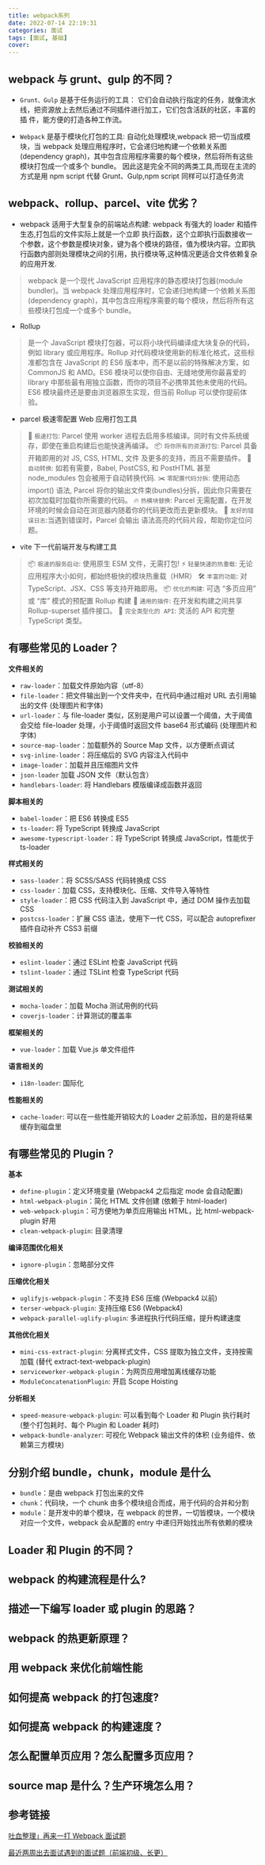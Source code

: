 ```yaml
---
title: webpack系列
date: 2022-07-14 22:19:31
categories: 面试
tags: [面试, 基础]
cover:
---
```


## webpack 与 grunt、gulp 的不同？

- `Grunt、Gulp` 是基于任务运⾏的⼯具： 它们会⾃动执⾏指定的任务，就像流⽔线，把资源放上去然后通过不同插件进⾏加⼯，它们包含活跃的社区，丰富的插 件，能⽅便的打造各种⼯作流。


- `Webpack` 是基于模块化打包的⼯具: ⾃动化处理模块,webpack 把⼀切当成模块，当 webpack 处理应⽤程序时，它会递归地构建⼀个依赖关系图 (dependency graph)，其中包含应⽤程序需要的每个模块，然后将所有这些模块打包成⼀个或多个 bundle。 因此这是完全不同的两类⼯具,⽽现在主流的⽅式是⽤ npm script 代替 Grunt、Gulp,npm script 同样可以打造任务流

## webpack、rollup、parcel、vite 优劣？

- webpack 适⽤于⼤型复杂的前端站点构建: webpack 有强⼤的 loader 和插件⽣态,打包后的⽂件实际上就是⼀个⽴即 执⾏函数，这个⽴即执⾏函数接收⼀个参数，这个参数是模块对象，键为各个模块的路径，值为模块内容。⽴即执 ⾏函数内部则处理模块之间的引⽤，执⾏模块等,这种情况更适合⽂件依赖复杂的应⽤开发.

> webpack 是一个现代 JavaScript 应用程序的静态模块打包器(module bundler)。当 webpack 处理应用程序时，它会递归地构建一个依赖关系图(dependency graph)，其中包含应用程序需要的每个模块，然后将所有这些模块打包成一个或多个 bundle。

- Rollup

> 是一个 JavaScript 模块打包器，可以将小块代码编译成大块复杂的代码，例如 library 或应用程序。Rollup 对代码模块使用新的标准化格式，这些标准都包含在 JavaScript 的 ES6 版本中，而不是以前的特殊解决方案，如 CommonJS 和 AMD。ES6 模块可以使你自由、无缝地使用你最喜爱的 library 中那些最有用独立函数，而你的项目不必携带其他未使用的代码。ES6 模块最终还是要由浏览器原生实现，但当前 Rollup 可以使你提前体验。

- parcel 极速零配置 Web 应用打包工具

> 🚀 `极速打包`: Parcel 使用 worker 进程去启用多核编译。同时有文件系统缓存，即使在重启构建后也能快速再编译。
> 📦 `将你所有的资源打包`: Parcel 具备开箱即用的对 JS, CSS, HTML, 文件 及更多的支持，而且不需要插件。
> 🐠 `自动转换`: 如若有需要，Babel, PostCSS, 和 PostHTML 甚至 node_modules 包会被用于自动转换代码.
> ✂️ `零配置代码分拆`: 使用动态 import() 语法, Parcel 将你的输出文件束(bundles)分拆，因此你只需要在初次加载时加载你所需要的代码。
> 🔥 `热模块替换`: Parcel 无需配置，在开发环境的时候会自动在浏览器内随着你的代码更改而去更新模块。
> 🚨 `友好的错误日志`:当遇到错误时，Parcel 会输出 语法高亮的代码片段，帮助你定位问题。

- vite 下一代前端开发与构建工具

> 📦 `极速的服务启动`: 使用原生 ESM 文件，无需打包!
> ⚡️ `轻量快速的热重载`: 无论应用程序大小如何，都始终极快的模块热重载（HMR）
> 🛠️ `丰富的功能`: 对 TypeScript、JSX、CSS 等支持开箱即用。
> 📦 `优化的构建`: 可选 “多页应用” 或 “库” 模式的预配置 Rollup 构建
> 🔩 `通用的插件`: 在开发和构建之间共享 Rollup-superset 插件接口。
> 🔑 `完全类型化的 API`: 灵活的 API 和完整 TypeScript 类型。

## 有哪些常⻅的 Loader？

**文件相关的**

- `raw-loader`：加载文件原始内容（utf-8）
- `file-loader`：把文件输出到一个文件夹中，在代码中通过相对 URL 去引用输出的文件 (处理图片和字体)
- `url-loader`：与 file-loader 类似，区别是用户可以设置一个阈值，大于阈值会交给 file-loader 处理，小于阈值时返回文件 base64 形式编码 (处理图片和字体)
- `source-map-loader`：加载额外的 Source Map 文件，以方便断点调试
- `svg-inline-loader`：将压缩后的 SVG 内容注入代码中
- `image-loader`：加载并且压缩图片文件
- `json-loader` 加载 JSON 文件（默认包含）
- `handlebars-loader`: 将 Handlebars 模版编译成函数并返回

**脚本相关的**

- `babel-loader`：把 ES6 转换成 ES5
- `ts-loader`: 将 TypeScript 转换成 JavaScript
- `awesome-typescript-loader`：将 TypeScript 转换成 JavaScript，性能优于 ts-loader

**样式相关的**

- `sass-loader`：将 SCSS/SASS 代码转换成 CSS
- `css-loader`：加载 CSS，支持模块化、压缩、文件导入等特性
- `style-loader`：把 CSS 代码注入到 JavaScript 中，通过 DOM 操作去加载 CSS
- `postcss-loader`：扩展 CSS 语法，使用下一代 CSS，可以配合 autoprefixer 插件自动补齐 CSS3 前缀

**校验相关的**

- `eslint-loader`：通过 ESLint 检查 JavaScript 代码
- `tslint-loader`：通过 TSLint 检查 TypeScript 代码

**测试相关的**

- `mocha-loader`：加载 Mocha 测试用例的代码
- `coverjs-loader`：计算测试的覆盖率

**框架相关的**

- `vue-loader`：加载 Vue.js 单文件组件

**语言相关的**

- `i18n-loader`: 国际化

**性能相关的**

- `cache-loader`: 可以在一些性能开销较大的 Loader 之前添加，目的是将结果缓存到磁盘里

## 有哪些常⻅的 Plugin？

**基本**

- `define-plugin`：定义环境变量 (Webpack4 之后指定 mode 会自动配置)
- `html-webpack-plugin`：简化 HTML 文件创建 (依赖于 html-loader)
- `web-webpack-plugin`：可方便地为单页应用输出 HTML，比 html-webpack-plugin 好用
- `clean-webpack-plugin`: 目录清理

**编译范围优化相关**

- `ignore-plugin`：忽略部分文件

**压缩优化相关**

- `uglifyjs-webpack-plugin`：不支持 ES6 压缩 (Webpack4 以前)
- `terser-webpack-plugin`: 支持压缩 ES6 (Webpack4)
- `webpack-parallel-uglify-plugin`: 多进程执行代码压缩，提升构建速度

**其他优化相关**

- `mini-css-extract-plugin`: 分离样式文件，CSS 提取为独立文件，支持按需加载 (替代 extract-text-webpack-plugin)
- `serviceworker-webpack-plugin`：为网页应用增加离线缓存功能
- `ModuleConcatenationPlugin`: 开启 Scope Hoisting

**分析相关**

- `speed-measure-webpack-plugin`: 可以看到每个 Loader 和 Plugin 执行耗时 (整个打包耗时、每个 Plugin 和 Loader 耗时)
- `webpack-bundle-analyzer`: 可视化 Webpack 输出文件的体积 (业务组件、依赖第三方模块)

## 分别介绍 bundle，chunk，module 是什么

- `bundle`：是由 webpack 打包出来的⽂件
- `chunk`：代码块，⼀个 chunk 由多个模块组合⽽成，⽤于代码的合并和分割
- `module`：是开发中的单个模块，在 webpack 的世界，⼀切皆模块，⼀个模块对应⼀个⽂件，webpack 会从配置的 entry 中递归开始找出所有依赖的模块

## Loader 和 Plugin 的不同？

## webpack 的构建流程是什么?

## 描述⼀下编写 loader 或 plugin 的思路？

## webpack 的热更新原理？

## ⽤ webpack 来优化前端性能

## 如何提⾼ webpack 的打包速度?

## 如何提⾼ webpack 的构建速度？

## 怎么配置单⻚应⽤？怎么配置多⻚应⽤？

## source map 是什么？生产环境怎么用？

## 参考链接

<a href="https://juejin.cn/post/6844904094281236487" target="_blank" >吐血整理」再来一打 Webpack 面试题</a>

<a href="https://juejin.cn/post/7073869980411887652" target="_blank" >最近两周出去面试遇到的面试题（前端初级、长更）</a>
